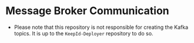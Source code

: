 # Message Broker Communication
* Please note that this repository is not responsible for creating the Kafka topics. It is up to the ```KeepId-Deployer``` repository to do so.
